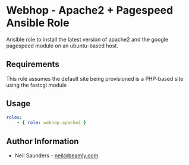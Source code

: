 Webhop - Apache2 + Pagespeed Ansible Role
==========================================

Ansible role to install the latest version of apache2 and the google pagespeed module on an ubuntu-based host.


## Requirements

This role assumes the default site being provisioned is a PHP-based site using the fastcgi module


Usage
-----

```yaml
roles:
    - { role: webhop.apache2 }
```

Author Information
------------------

* Neil Saunders - neil@beamly.com
